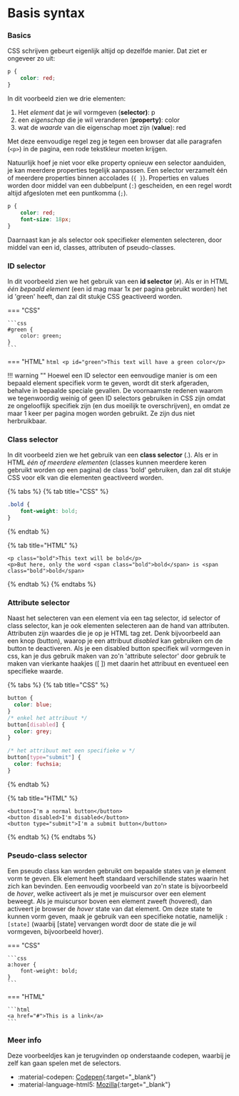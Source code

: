 # Basis syntax

### Basics

CSS schrijven gebeurt eigenlijk altijd op dezelfde manier. Dat ziet er ongeveer zo uit:

```css
p {
    color: red;
}
```

In dit voorbeeld zien we drie elementen:

1. Het _element_ dat je wil vormgeven \(**selector\)**: p
2. een _eigenschap_ die je wil veranderen \(**property\)**: color
3. wat de _waarde_ van die eigenschap moet zijn \(**value**\): red

Met deze eenvoudige regel zeg je tegen een browser dat alle paragrafen (`<p>`) in de pagina, een rode tekstkleur moeten krijgen.

Natuurlijk hoef je niet voor elke property opnieuw een selector aanduiden, je kan meerdere properties tegelijk aanpassen. Een selector verzamelt één of meerdere properties binnen accolades (`{ }`). Properties en values worden door middel van een dubbelpunt (`:`) gescheiden, en een regel wordt altijd afgesloten met een puntkomma (`;`).

```css
p {
    color: red;
    font-size: 18px;
}
```

Daarnaast kan je als selector ook specifieker elementen selecteren, door middel van een id, classes, attributen of pseudo-classes.

### ID selector

In dit voorbeeld zien we het gebruik van een **id selector** (`#`). Als er in HTML _één bepaald element_ (een id mag maar 1x per pagina gebruikt worden) het id 'green' heeft, dan zal dit stukje CSS geactiveerd worden.

=== "CSS"

    ```css
    #green {
        color: green;
    }
    ```

=== "HTML"
    ```html
    <p id="green">This text will have a green color</p>
    ```

!!! warning ""
    Hoewel een ID selector een eenvoudige manier is om een bepaald element specifiek vorm te geven, wordt dit sterk afgeraden, behalve in bepaalde speciale gevallen. De voornaamste redenen waarom we tegenwoordig weinig of geen ID selectors gebruiken in CSS zijn omdat ze ongelooflijk specifiek zijn \(en dus moeilijk te overschrijven\), en omdat ze maar 1 keer per pagina mogen worden gebruikt. Ze zijn dus niet herbruikbaar.

### Class selector

In dit voorbeeld zien we het gebruik van een **class selector** \(.\). Als er in HTML _één of meerdere elementen_ \(classes kunnen meerdere keren gebruikt worden op een pagina\) de class 'bold' gebruiken, dan zal dit stukje CSS voor elk van die elementen geactiveerd worden.

{% tabs %}
{% tab title="CSS" %}
```css
.bold {
    font-weight: bold;
}
```
{% endtab %}

{% tab title="HTML" %}
```markup
<p class="bold">This text will be bold</p>
<p>But here, only the word <span class="bold">bold</span> is <span class="bold">bold</span>
```
{% endtab %}
{% endtabs %}

### Attribute selector

Naast het selecteren van een element via een tag selector, id selector of class selector, kan je ook elementen selecteren aan de hand van attributen. Attributen zijn waardes die je op je HTML tag zet. Denk bijvoorbeeld aan een knop \(button\), waarop je een attribuut _disabled_ kan gebruiken om de button te deactiveren. Als je een disabled button specifiek wil vormgeven in css, kan je dus gebruik maken van zo'n 'attribute selector' door gebruik te maken van vierkante haakjes \(\[ \]\) met daarin het attribuut en eventueel een specifieke waarde.

{% tabs %}
{% tab title="CSS" %}
```css
button {
  color: blue;
}
/* enkel het attribuut */
button[disabled] {
  color: grey;
}

/* het attribuut met een specifieke w */
button[type="submit"] {
  color: fuchsia;
}
```
{% endtab %}

{% tab title="HTML" %}
```markup
<button>I'm a normal button</button>
<button disabled>I'm disabled</button>
<button type="submit">I'm a submit button</button>
```
{% endtab %}
{% endtabs %}

### Pseudo-class selector

Een pseudo class kan worden gebruikt om bepaalde states van je element vorm te geven. Elk element heeft standaard verschillende states waarin het zich kan bevinden. Een eenvoudig voorbeeld van zo'n state is bijvoorbeeld de _hover_, welke activeert als je met je muiscursor over een element beweegt. Als je muiscursor boven een element zweeft \(hovered\), dan activeert je browser de _hover_ state van dat element. Om deze state te kunnen vorm geven, maak je gebruik van een specifieke notatie, namelijk `:[state]` \(waarbij \[state\] vervangen wordt door de state die je wil vormgeven, bijvoorbeeld hover\).

=== "CSS"

    ```css
    a:hover {
        font-weight: bold;
    }
    ```

=== "HTML"

    ```html
    <a href="#">This is a link</a>
    ```

### Meer info

Deze voorbeeldjes kan je terugvinden op onderstaande codepen, waarbij je zelf kan gaan spelen met de selectors.

<div class="grid cards" markdown>

- :material-codepen: [Codepen](https://codepen.io/TroTi13/pen/KKqgPWV){:target="_blank"}
- :material-language-html5: [Mozilla](https://developer.mozilla.org/en-US/docs/Learn/CSS/Building_blocks/Selectors){:target="_blank"}

</div>
